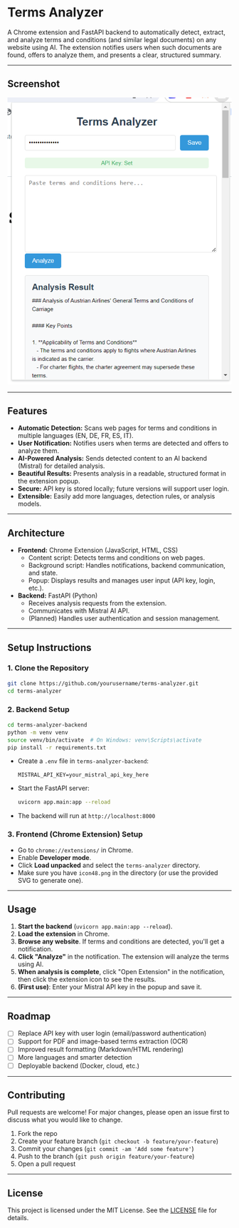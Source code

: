 # Terms Analyzer

A Chrome extension and FastAPI backend to automatically detect, extract, and analyze terms and conditions (and similar legal documents) on any website using AI. The extension notifies users when such documents are found, offers to analyze them, and presents a clear, structured summary.

---

## Screenshot

![Terms Analyzer Screenshot](TermsAnalyzer.png)

---

## Features
- **Automatic Detection:** Scans web pages for terms and conditions in multiple languages (EN, DE, FR, ES, IT).
- **User Notification:** Notifies users when terms are detected and offers to analyze them.
- **AI-Powered Analysis:** Sends detected content to an AI backend (Mistral) for detailed analysis.
- **Beautiful Results:** Presents analysis in a readable, structured format in the extension popup.
- **Secure:** API key is stored locally; future versions will support user login.
- **Extensible:** Easily add more languages, detection rules, or analysis models.

---

## Architecture
- **Frontend:** Chrome Extension (JavaScript, HTML, CSS)
  - Content script: Detects terms and conditions on web pages.
  - Background script: Handles notifications, backend communication, and state.
  - Popup: Displays results and manages user input (API key, login, etc.).
- **Backend:** FastAPI (Python)
  - Receives analysis requests from the extension.
  - Communicates with Mistral AI API.
  - (Planned) Handles user authentication and session management.

---

## Setup Instructions

### 1. Clone the Repository
```bash
git clone https://github.com/yourusername/terms-analyzer.git
cd terms-analyzer
```

### 2. Backend Setup
```bash
cd terms-analyzer-backend
python -m venv venv
source venv/bin/activate  # On Windows: venv\Scripts\activate
pip install -r requirements.txt
```

- Create a `.env` file in `terms-analyzer-backend`:
  ```env
  MISTRAL_API_KEY=your_mistral_api_key_here
  ```
- Start the FastAPI server:
  ```bash
  uvicorn app.main:app --reload
  ```
- The backend will run at `http://localhost:8000`

### 3. Frontend (Chrome Extension) Setup
- Go to `chrome://extensions/` in Chrome.
- Enable **Developer mode**.
- Click **Load unpacked** and select the `terms-analyzer` directory.
- Make sure you have `icon48.png` in the directory (or use the provided SVG to generate one).

---

## Usage
1. **Start the backend** (`uvicorn app.main:app --reload`).
2. **Load the extension** in Chrome.
3. **Browse any website**. If terms and conditions are detected, you'll get a notification.
4. **Click "Analyze"** in the notification. The extension will analyze the terms using AI.
5. **When analysis is complete**, click "Open Extension" in the notification, then click the extension icon to see the results.
6. **(First use)**: Enter your Mistral API key in the popup and save it.

---

## Roadmap
- [ ] Replace API key with user login (email/password authentication)
- [ ] Support for PDF and image-based terms extraction (OCR)
- [ ] Improved result formatting (Markdown/HTML rendering)
- [ ] More languages and smarter detection
- [ ] Deployable backend (Docker, cloud, etc.)

---

## Contributing
Pull requests are welcome! For major changes, please open an issue first to discuss what you would like to change.

1. Fork the repo
2. Create your feature branch (`git checkout -b feature/your-feature`)
3. Commit your changes (`git commit -am 'Add some feature'`)
4. Push to the branch (`git push origin feature/your-feature`)
5. Open a pull request

---

## License
This project is licensed under the MIT License. See the [LICENSE](LICENSE) file for details. 